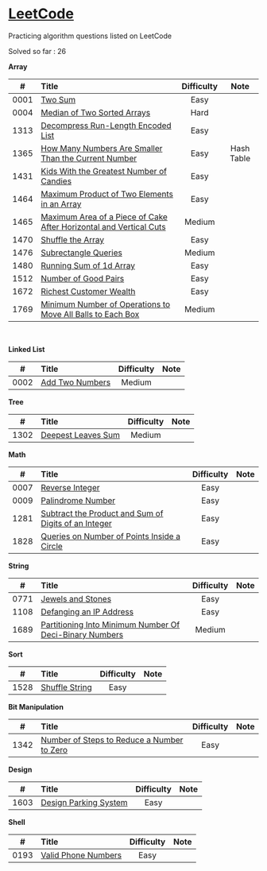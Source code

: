 # [LeetCode](https://leetcode.com/problemset/all/)

Practicing algorithm questions listed on LeetCode

Solved so far : 26	



**Array** 

|  #   | Title                                                        | Difficulty |    Note    |
| :--: | :----------------------------------------------------------- | :--------: | :--------: |
| 0001 | [Two Sum](https://github.com/harshil1903/leetcode/tree/main/Array/Ex_0001) |    Easy    |            |
| 0004 | [Median of Two Sorted Arrays](https://github.com/harshil1903/leetcode/tree/main/Array/Ex_0004) |    Hard    |            |
| 1313 | [Decompress Run-Length Encoded List](https://github.com/harshil1903/leetcode/tree/main/Array/Ex_1313) |    Easy    |            |
| 1365 | [How Many Numbers Are Smaller Than the Current Number](https://github.com/harshil1903/leetcode/tree/main/Array/Ex_1365) |    Easy    | Hash Table |
| 1431 | [Kids With the Greatest Number of Candies](https://github.com/harshil1903/leetcode/tree/main/Array/Ex_1431) |    Easy    |            |
| 1464 | [Maximum Product of Two Elements in an Array](https://github.com/harshil1903/leetcode/tree/main/Array/Ex_1464) |    Easy    |            |
| 1465 | [Maximum Area of a Piece of Cake After Horizontal and Vertical Cuts](https://github.com/harshil1903/leetcode/tree/main/Array/Ex_1465) |   Medium   |            |
| 1470 | [Shuffle the Array](https://github.com/harshil1903/leetcode/tree/main/Array/Ex_1470) |    Easy    |            |
| 1476 | [Subrectangle Queries](https://github.com/harshil1903/leetcode/tree/main/Array/Ex_1476) |   Medium   |            |
| 1480 | [Running Sum of 1d Array](https://github.com/harshil1903/leetcode/tree/main/Array/Ex_1480) |    Easy    |            |
| 1512 | [Number of Good Pairs](https://github.com/harshil1903/leetcode/tree/main/Array/Ex_1512) |    Easy    |            |
| 1672 | [Richest Customer Wealth](https://github.com/harshil1903/leetcode/tree/main/Array/Ex_1672) |    Easy    |            |
| 1769 | [Minimum Number of Operations to Move All Balls to Each Box](https://github.com/harshil1903/leetcode/tree/main/Array/Ex_1769) |   Medium   |            |

​	

**Linked List**

|  #   | Title                                                        | Difficulty | Note |
| :--: | :----------------------------------------------------------- | :--------: | :--: |
| 0002 | [Add Two Numbers](https://github.com/harshil1903/leetcode/tree/main/Linked%20List/Ex_0002) |   Medium   |      |



**Tree**

|  #   | Title                                                        | Difficulty | Note |
| :--: | :----------------------------------------------------------- | :--------: | :--: |
| 1302 | [Deepest Leaves Sum](https://github.com/harshil1903/leetcode/tree/main/Tree/Ex_1302) |   Medium   |      |



**Math**

|  #   | Title                                                        | Difficulty | Note |
| :--: | :----------------------------------------------------------- | :--------: | :--: |
| 0007 | [Reverse Integer](https://github.com/harshil1903/leetcode/tree/main/Math/Ex_0007) |    Easy    |      |
| 0009 | [Palindrome Number](https://github.com/harshil1903/leetcode/tree/main/Math/Ex_0009) |    Easy    |      |
| 1281 | [Subtract the Product and Sum of Digits of an Integer](https://github.com/harshil1903/leetcode/tree/main/Math/Ex_1281) |    Easy    |      |
| 1828 | [Queries on Number of Points Inside a Circle](https://github.com/harshil1903/leetcode/tree/main/Math/Ex_1828) |    Easy    |      |



**String**

|  #   | Title                                                        | Difficulty | Note |
| :--: | :----------------------------------------------------------- | :--------: | :--: |
| 0771 | [Jewels and Stones](https://github.com/harshil1903/leetcode/tree/main/String/Ex_0771) |    Easy    |      |
| 1108 | [Defanging an IP Address](https://github.com/harshil1903/leetcode/tree/main/String/Ex_1108) |    Easy    |      |
| 1689 | [Partitioning Into Minimum Number Of Deci-Binary Numbers](https://github.com/harshil1903/leetcode/tree/main/String/Ex_1689) |   Medium   |      |



**Sort**

|  #   | Title                                                        | Difficulty | Note |
| :--: | :----------------------------------------------------------- | :--------: | :--: |
| 1528 | [Shuffle String](https://github.com/harshil1903/leetcode/tree/main/Sort/Ex_1528) |    Easy    |      |



**Bit Manipulation**



|  #   | Title                                                        | Difficulty | Note |
| :--: | :----------------------------------------------------------- | :--------: | :--: |
| 1342 | [Number of Steps to Reduce a Number to Zero](https://github.com/harshil1903/leetcode/tree/main/Bit%20Manipulation/Ex_1342) |    Easy    |      |

**Design**

|  #   | Title                                                        | Difficulty | Note |
| :--: | :----------------------------------------------------------- | :--------: | :--: |
| 1603 | [Design Parking System](https://github.com/harshil1903/leetcode/tree/main/Design/Ex_1603) |    Easy    |      |



**Shell**

|  #   | Title                                                        | Difficulty | Note |
| :--: | :----------------------------------------------------------- | :--------: | :--: |
| 0193 | [Valid Phone Numbers](https://github.com/harshil1903/leetcode/tree/main/Shell/Ex_0193) |   Easy   |      |



